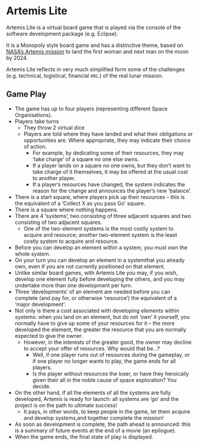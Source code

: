# Artemis Lite
Artemis Lite is a virtual board game that is played via the console of the software development package (e.g. Eclipse).

It is a Monopoly style board game and has a distinctive theme, based on [NASA’s Artemis mission](https://nasa.gov/specials/artemis/) to land the first woman and next man on the moon by 2024.

Artemis Lite reflects in very much simplified form some of the challenges (e.g. technical, logistical, financial etc.) of the real lunar mission.

## Game Play
* The game has up to four players (representing different Space Organisations).
* Players take turns
  * They throw 2 virtual dice
  * Players are told where they have landed and what their obligations or opportunities are. Where appropriate, they may indicate their choice of action.
    * For example, by dedicating some of their resources, they may ‘take charge’ of a square no one else owns.
    * If a player lands on a square no one owns, but they don’t want to take charge of it themselves, it may be offered at the usual cost to another player.
    * If a player’s resources have changed, the system indicates the reason for the change and announces the player’s new ‘balance’.
* There is a start square, where players pick up their resources – this is the equivalent of a ‘Collect X as you pass Go’ square.
* There is a square where nothing happens.
* There are 4 ‘systems’, two consisting of three adjacent squares and two consisting of two adjacent squares.
  * One of the two-element systems is the most costly system to acquire and resource; another two-element system is the least costly system to acquire and resource.
* Before you can develop an element within a system, you must own the whole system.
* On your turn you can develop an element in a systemthat you already own, even if you are not currently positioned on that element.
* Unlike similar board games, with Artemis Lite you may, if you wish, develop one element fully before developing the others, and you may undertake more than one development per turn.
* Three ‘developments’ of an element are needed before you can complete (and pay for, or otherwise ‘resource’) the equivalent of a ‘major development’.
* Not only is there a cost associated with developing elements within systems: when you land on an element, but do not ‘own’ it yourself, you normally have to give up some of your resources for it – the more developed the element, the greater the resource that you are normally expected to give the owner.
  * However, in the interests of the greater good, the owner may decline to accept your offer of resources. Why would that be...?
    * Well, if one player runs out of resources during the gameplay, or if one player no longer wants to play, the game ends for all players.
    * Is the player without resources the loser, or have they heroically given their all in the noble cause of space exploration? You decide.
* On the other hand, if all the elements of all the systems are fully developed, Artemis is ready for launch: all systems are ‘go’ and the project is on the path to ultimate success!
  * It pays, in other words, to keep people in the game, let them acquire and develop systems,and together complete the mission!
* As soon as development is complete, the path ahead is announced: this is a summary of future events at the end of a movie (an epilogue).
* When the game ends, the final state of play is displayed.
